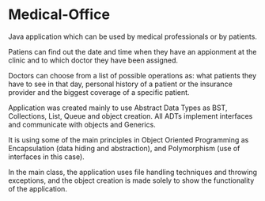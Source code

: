 # Medical-Office

Java application which can be used by medical professionals or by patients.

Patiens can find out the date and time when they have an appionment at the clinic and to which doctor they have been assigned.

Doctors can choose from a list of possible operations as: what patients they have to see in that day, personal history of a patient or the insurance provider and the biggest coverage of a specific patient. 

Application was created mainly to use Abstract Data Types as BST, Collections, List, Queue and object creation. All ADTs implement interfaces and communicate with objects and Generics.

It is using some of the main principles in Object Oriented Programming as Encapsulation (data hiding and abstraction), and Polymorphism (use of interfaces in this case).

In the main class, the application uses file handling techniques and throwing exceptions, and the object creation is made solely to show the functionality of the application.

